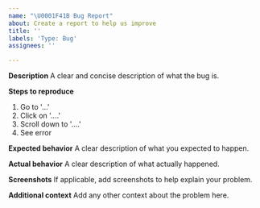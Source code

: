 ```yaml
---
name: "\U0001F41B Bug Report"
about: Create a report to help us improve
title: ''
labels: 'Type: Bug'
assignees: ''

---
```


**Description**
A clear and concise description of what the bug is.

**Steps to reproduce**
1. Go to '...'
2. Click on '....'
3. Scroll down to '....'
4. See error

**Expected behavior**
A clear description of what you expected to happen.

**Actual behavior**
A clear description of what actually happened.

**Screenshots**
If applicable, add screenshots to help explain your problem.

**Additional context**
Add any other context about the problem here.
